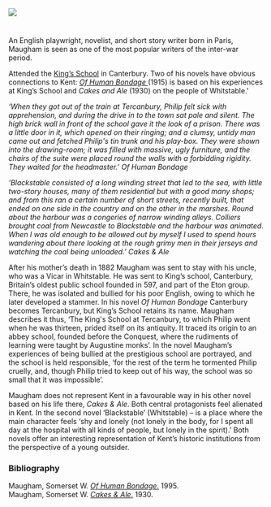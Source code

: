<a href="https://dev.visual-essays.app"><img src="https://dev-visual-essays.netlify.app/images/ve-button.png"/></a> 
<param author=" Laura Allen" banner="https://upload.wikimedia.org/wikipedia/commons/1/1f/W._Somerset_Maugham_signature.svg" layout="vtl" title=" William Somerset Maugham (1874-1965)" ve-config/>

<param aliases="Canterbury" eid="Q29303" ve-entity/>
<param aliases="Whitstable" eid="Q964785" ve-entity/>
<param aliases="King’s School" eid="Q3360332" ve-entity/>

#

An English playwright, novelist, and short story writer born in Paris, Maugham is seen as one of the most popular writers of the inter-war period.
<param ve-image-v2 manifest="https://iiif.juncture-digital.org/wc:William_Somerset_Maugham_1965.jpg/manifest.json">

Attended the [King’s School](https://www.kings-school.co.uk/) in Canterbury. Two of his novels have obvious connections to Kent: [_Of Human Bondage_ ](http://www.kings-archives.co.uk/books-about-kings/memories-of-kings/somerset-maugham-of-human-bondage/)(1915) is based on his experiences at King’s School and _Cakes and Ale_ (1930) on the people of Whitstable.'
<param ve-image-v2 manifest="https://iiif.juncture-digital.org/wc:Mint_Yard_Canterbury.jpg/manifest.json">
<param center="Q3360332" ve-map zoom="10"/>
<param center="Q29303" ve-map zoom="10"/>
<param center="Q964785" ve-map zoom="10"/>

_‘When they got out of the train at Tercanbury, Philip felt sick with apprehension, and during the drive in to the town sat pale and silent. The high brick wall in front of the school gave it the look of a prison. There was a little door in it, which opened on their ringing; and a clumsy, untidy man came out and fetched Philip's tin trunk and his play-box. They were shown into the drawing-room; it was filled with massive, ugly furniture, and the chairs of the suite were placed round the walls with a forbidding rigidity. They waited for the headmaster.’_ _Of Human Bondage_
<param ve-image-v2 manifest="https://iiif.juncture-digital.org/wc:The_Mint_Yard_Gate%2C_Kings_School%2C_Canterbury_-_geograph.org.uk_-_67733.jpg/manifest.json">

_‘Blackstable consisted of a long winding street that led to the sea, with little two-story houses, many of them residential but with a good many shops; and from this ran a certain number of short streets, recently built, that ended on one side in the country and on the other in the marshes. Round about the harbour was a congeries of narrow winding alleys. Colliers brought coal from Newcastle to Blackstable and the harbour was animated. When I was old enough to be allowed out by myself I used to spend hours wandering about there looking at the rough grimy men in their jerseys and watching the coal being unloaded.’_ _Cakes &amp; Ale_
<param ve-image-v2 manifest="https://iiif.juncture-digital.org/gh:kent-map/images/20c/thumbnail_somersetmauagham.jpg/manifest.json">

After his mother’s death in 1882 Maugham was sent to stay with his uncle, who was a Vicar in Whitstable. He was sent to King’s school, Canterbury, Britain’s oldest public school founded in 597, and part of the Eton group. There, he was isolated and bullied for his poor English, owing to which he later developed a stammer. In his novel _Of Human Bondage_ Canterbury becomes Tercanbury, but King’s School retains its name. Maugham describes it thus, ‘The King's School at Tercanbury, to which Philip went when he was thirteen, prided itself on its antiquity. It traced its origin to an abbey school, founded before the Conquest, where the rudiments of learning were taught by Augustine monks’. In the novel Maugham’s experiences of being bullied at the prestigious school are portrayed, and the school is held responsible, ‘for the rest of the term he tormented Philip cruelly, and, though Philip tried to keep out of his way, the school was so small that it was impossible’. 
<param center="Q29303" ve-map zoom="10"/>
<param center="Q964785" ve-map zoom="10"/>
<param ve-image-v2 manifest="https://iiif.juncture-digital.org/wc:Great_Stour_at_Canterbury_-_geograph.org.uk_-_1987472.jpg/manifest.json">

Maugham does not represent Kent in a favourable way in his other novel based on his life there, _Cakes &amp; Ale_. Both central protagonists feel alienated in Kent. In the second novel ‘Blackstable’ (Whitstable) – is a place where the main character feels ‘shy and lonely (not lonely in the body, for I spent all day at the hospital with all kinds of people, but lonely in the spirit).’ Both novels offer an interesting representation of Kent’s historic institutions from the perspective of a young outsider.
<param ve-image-v2 manifest="https://iiif.juncture-digital.org/wc:Cobbled_Street_in_Whitstable.jpg/manifest.json">
<param center="Q964785" ve-map zoom="15"/>

### Bibliography

Maugham, Somerset W. [_Of Human Bondage_.](http://www.gutenberg.org/ebooks/351 ) 1995.    
Maugham, Somerset W. [_Cakes &amp; Ale_.](https://gutenberg.ca/ebooks/maughamws-cakesandale/maughamws-cakesandale-00-h.html) 1930. 
